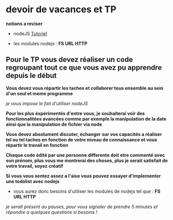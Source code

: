# devoir de vacances et TP

**notions a reviser**

* nodeJS [Tutoriel](https://www.w3schools.com/nodejs/default.asp)

* les modules nodejs : **FS URL HTTP**


## Pour le TP vous devez réaliser un code regroupant tout ce que vous avez pu apprendre depuis le début 

**Vous devez vous répartir les taches et collaborer tous ensemble au sein d'un seul et meme programme**

_je vous impose le fait d'utiliser nodeJS_


**Pour les plus éxpérimentés d'entre vous, je souhaiterai voir des fonctionnalitées avancées comme par exemple la manipulation de la date ainsi que la manipulation de fichier via node**

**Vous devez absolument discuter, échanger sur vos capacités a réaliser tel ou tel taches en fonction de votre niveau de connaissance et vous répartir le travail en fonction**

**Chaque code édité par une personne differente doit etre commenté avec son prénom, plus vous me montrerai des choses, plus je serait satisfait de votre travail, soyez créatif**


**Si vous vous sentez assez a l'aise vous pouvez essayer d'implementer une todolist avec nodejs**

* vous aurez donc besoins d'utiliser les modules de nodejs tel que : **FS URL HTTP**


_je serait présent au pauses, pour vous signaler de prendre 5 minutes et répondre a quelques questions si besoins !_